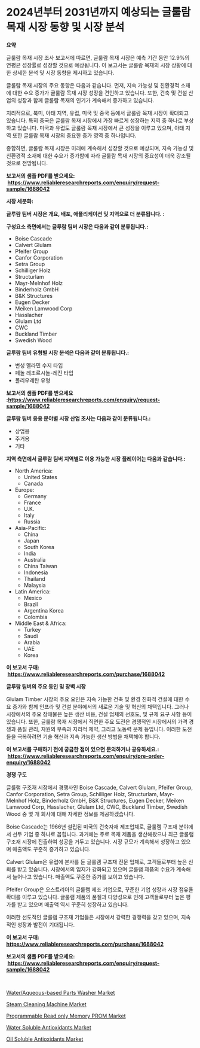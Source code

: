 <p><h1>2024년부터 2031년까지 예상되는 글룰람 목재 시장 동향 및 시장 분석</h1></p><p><strong>요약</strong></p>
<p><p>글룰람 목재 시장 조사 보고서에 따르면, 글룰람 목재 시장은 예측 기간 동안 12.9%의 연평균 성장률로 성장할 것으로 예상됩니다. 이 보고서는 글룰람 목재의 시장 상황에 대한 상세한 분석 및 시장 동향을 제시하고 있습니다.</p><p>글룰람 목재 시장의 주요 동향은 다음과 같습니다. 먼저, 지속 가능성 및 친환경적 소재에 대한 수요 증가가 글룰람 목재 시장 성장을 견인하고 있습니다. 또한, 건축 및 건설 산업의 성장과 함께 글룰람 목재의 인기가 계속해서 증가하고 있습니다.</p><p>지리적으로, 북미, 아태 지역, 유럽, 미국 및 중국 등에서 글룰람 목재 시장이 확대되고 있습니다. 특히 중국은 글룰람 목재 시장에서 가장 빠르게 성장하는 지역 중 하나로 부상하고 있습니다. 미국과 유럽도 글룰람 목재 시장에서 큰 성장을 이루고 있으며, 아태 지역 또한 글룰람 목재 시장의 중요한 증가 영역 중 하나입니다.</p><p>종합하면, 글룰람 목재 시장은 미래에 계속해서 성장할 것으로 예상되며, 지속 가능성 및 친환경적 소재에 대한 수요가 증가함에 따라 글룰람 목재 시장의 중요성이 더욱 강조될 것으로 전망됩니다.</p></p>
<p><strong>보고서의 샘플 PDF를 받으세요: &nbsp;<a href="https://www.reliableresearchreports.com/enquiry/request-sample/1688042">https://www.reliableresearchreports.com/enquiry/request-sample/1688042</a></strong></p>
<p><strong>시장 세분화:</strong></p>
<p><strong> 글루람 팀버 시장은 개요, 배포, 애플리케이션 및 지역으로 더 분류됩니다. :</strong></p>
<p><strong>구성요소 측면에서는 글루람 팀버 시장은 다음과 같이 분류됩니다.:</strong></p>
<p><ul><li>Boise Cascade</li><li>Calvert Glulam</li><li>Pfeifer Group</li><li>Canfor Corporation</li><li>Setra Group</li><li>Schilliger Holz</li><li>Structurlam</li><li>Mayr-Melnhof Holz</li><li>Binderholz GmbH</li><li>B&K Structures</li><li>Eugen Decker</li><li>Meiken Lamwood Corp</li><li>Hasslacher</li><li>Glulam Ltd</li><li>CWC</li><li>Buckland Timber</li><li>Swedish Wood</li></ul></p>
<p><strong> 글루람 팀버 유형별 시장 분석은 다음과 같이 분류됩니다.:</strong></p>
<p><ul><li>변성 멜라민 수지 타입</li><li>페놀 레조르시놀-레진 타입</li><li>폴리우레탄 유형</li></ul></p>
<p><strong>보고서의 샘플 PDF를 받으세요 :<a href="https://www.reliableresearchreports.com/enquiry/request-sample/1688042">https://www.reliableresearchreports.com/enquiry/request-sample/1688042</a></strong></p>
<p><strong> 글루람 팀버 응용 분야별 시장 산업 조사는 다음과 같이 분류됩니다.:</strong></p>
<p><ul><li>상업용</li><li>주거용</li><li>기타</li></ul></p>
<p><strong>지역 측면에서 글루람 팀버 지역별로 이용 가능한 시장 플레이어는 다음과 같습니다.:</strong></p>
<p><ul>
    <li>
        North America:
        <ul>
            <li>United States</li>
            <li>Canada</li>
        </ul>
    </li>
    <li>
        Europe:
        <ul>
            <li>Germany</li>
            <li>France</li>
            <li>U.K.</li>
            <li>Italy</li>
            <li>Russia</li>
        </ul>
    </li>
    <li>
        Asia-Pacific:
        <ul>
            <li>China</li>
            <li>Japan</li>
            <li>South Korea</li>
            <li>India</li>
            <li>Australia</li>
            <li>China Taiwan</li>
            <li>Indonesia</li>
            <li>Thailand</li>
            <li>Malaysia</li>
        </ul>
    </li>
    <li>
        Latin America:
        <ul>
            <li>Mexico</li>
            <li>Brazil</li>
            <li>Argentina Korea</li>
            <li>Colombia</li>
        </ul>
    </li>
    <li>
        Middle East & Africa:
        <ul>
            <li>Turkey</li>
            <li>Saudi</li>
            <li>Arabia</li>
            <li>UAE</li>
            <li>Korea</li>
        </ul>
    </li>
    </ul></p>
<p><strong>이 보고서 구매: &nbsp;<a href="https://www.reliableresearchreports.com/purchase/1688042">https://www.reliableresearchreports.com/purchase/1688042</a></strong></p>
<p><strong>글루람 팀버의 주요 동인 및 장벽 시장</strong></p>
<p><p>Glulam Timber 시장의 주요 요인은 지속 가능한 건축 및 환경 친화적 건설에 대한 수요 증가와 함께 인프라 및 건설 분야에서의 새로운 기술 및 혁신의 채택입니다. 그러나 시장에서의 주요 장애물은 높은 생산 비용, 건설 업체의 선호도, 및 규제 요구 사항 등이 있습니다. 또한, 글룰람 목재 시장에서 직면한 주요 도전은 경쟁적인 시장에서의 가격 경쟁과 품질 관리, 자원의 부족과 지리적 제약, 그리고 노동력 문제 등입니다. 이러한 도전들을 극복하려면 기술 혁신과 지속 가능한 생산 방법을 채택해야 합니다.</p></p>
<p><strong>이 보고서를 구매하기 전에 궁금한 점이 있으면 문의하거나 공유하세요.: &nbsp;<a href="https://www.reliableresearchreports.com/enquiry/pre-order-enquiry/1688042">https://www.reliableresearchreports.com/enquiry/pre-order-enquiry/1688042</a></strong></p>
<p><strong>경쟁 구도</strong></p>
<p><p>글룰램 구조재 시장에서 경쟁사인 Boise Cascade, Calvert Glulam, Pfeifer Group, Canfor Corporation, Setra Group, Schilliger Holz, Structurlam, Mayr-Melnhof Holz, Binderholz GmbH, B&K Structures, Eugen Decker, Meiken Lamwood Corp, Hasslacher, Glulam Ltd, CWC, Buckland Timber, Swedish Wood 중 몇 개 회사에 대해 자세한 정보를 제공하겠습니다.</p><p>Boise Cascade는 1966년 설립된 미국의 건축자재 제조업체로, 글룰램 구조재 분야에서 선두 기업 중 하나로 꼽힙니다. 과거에는 주로 목재 제품을 생산해왔으나 최근 글룰램 구조재 시장에 진출하여 성공을 거두고 있습니다. 시장 규모가 계속해서 성장하고 있으며 매출액도 꾸준히 증가하고 있습니다.</p><p>Calvert Glulam은 유럽에 본사를 둔 글룰램 구조재 전문 업체로, 고객들로부터 높은 신뢰를 받고 있습니다. 시장에서의 입지가 강화되고 있으며 글룰램 제품의 수요가 계속해서 늘어나고 있습니다. 매출액도 꾸준한 증가를 보이고 있습니다.</p><p>Pfeifer Group은 오스트리아의 글룰램 제조 기업으로, 꾸준한 기업 성장과 시장 점유율 확대를 이루고 있습니다. 글룰램 제품의 품질과 다양성으로 인해 고객들로부터 높은 평가를 받고 있으며 매출액 역시 꾸준히 성장하고 있습니다.</p><p>이러한 선도적인 글룰램 구조재 기업들은 시장에서 강력한 경쟁력을 갖고 있으며, 지속적인 성장과 발전이 기대됩니다.</p></p>
<p><strong>이 보고서 구매: &nbsp; <a href="https://www.reliableresearchreports.com/purchase/1688042">https://www.reliableresearchreports.com/purchase/1688042</a></strong></p>
<p><strong>보고서의 샘플 PDF를 받으세요: &nbsp;<a href="https://www.reliableresearchreports.com/enquiry/request-sample/1688042">https://www.reliableresearchreports.com/enquiry/request-sample/1688042</a></strong><strong></strong></p>
<p>&nbsp;</p>
<p><p><a href="https://issuu.com/reportprime-2/docs/wateraqueous-based-parts-washer-market-size-2030.p">Water/Aqueous-based Parts Washer Market</a></p><p><a href="https://issuu.com/reportprime-2/docs/steam-cleaning-machine-market-size-2030.pptx">Steam Cleaning Machine Market</a></p><p><a href="https://view.publitas.com/reportprime-1/programmable-read-only-memory-prom-market-a-comprehensive-report-of-its-market-share-growth-trends-2024-2031/">Programmable Read only Memory PROM Market</a></p><p><a href="https://github.com/irfadac/Market-Research-Report-List-2/blob/main/water-soluble-antioxidants-market.md">Water Soluble Antioxidants Market</a></p><p><a href="https://github.com/ashepherd82/Market-Research-Report-List-3/blob/main/oil-soluble-antioxidants-market.md">Oil Soluble Antioxidants Market</a></p></p>